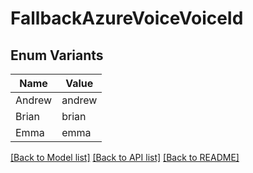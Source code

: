 # FallbackAzureVoiceVoiceId

## Enum Variants

| Name | Value |
|---- | -----|
| Andrew | andrew |
| Brian | brian |
| Emma | emma |


[[Back to Model list]](../README.md#documentation-for-models) [[Back to API list]](../README.md#documentation-for-api-endpoints) [[Back to README]](../README.md)



